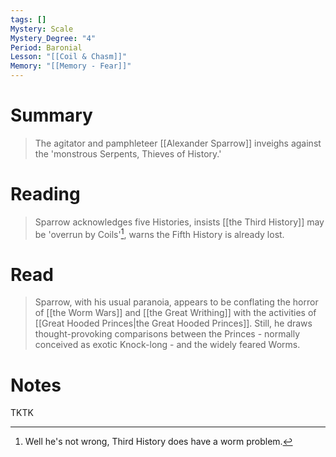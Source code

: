 ```yaml
---
tags: []
Mystery: Scale
Mystery_Degree: "4"
Period: Baronial
Lesson: "[[Coil & Chasm]]"
Memory: "[[Memory - Fear]]"
---
```

# Summary
> The agitator and pamphleteer [[Alexander Sparrow]] inveighs against the 'monstrous Serpents, Thieves of History.'
# Reading
> Sparrow acknowledges five Histories, insists [[the Third History]] may be 'overrun by Coils'[^1], warns the Fifth History is already lost.
# Read
> Sparrow, with his usual paranoia, appears to be conflating the horror of [[the Worm Wars]] and [[the Great Writhing]] with the activities of [[Great Hooded Princes|the Great Hooded Princes]]. Still, he draws thought-provoking comparisons between the Princes - normally conceived as exotic Knock-long - and the widely feared Worms.
# Notes
TKTK

[^1]: Well he's not wrong, Third History does have a worm problem.
